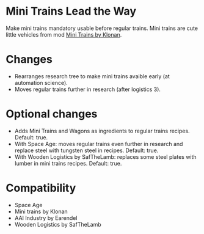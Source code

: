# Mini Trains Lead the Way

Make mini trains mandatory usable before regular trains.
Mini trains are cute little vehicles from mod [Mini Trains by Klonan](https://mods.factorio.com/mod/Mini_Trains).

# Changes

- Rearranges research tree to make mini trains avaible early (at automation science).
- Moves regular trains further in research (after logistics 3).

# Optional changes

- Adds Mini Trains and Wagons as ingredients to regular trains recipes. Default: true.
- With Space Age: moves regular trains even further in research and replace steel with tungsten steel in recipes. Default: true.
- With Wooden Logistics by SafTheLamb: replaces some steel plates with lumber in mini trains recipes. Default: true.

# Compatibility

- Space Age
- Mini trains by Klonan
- AAI Industry by Earendel
- Wooden Logistics by SafTheLamb
